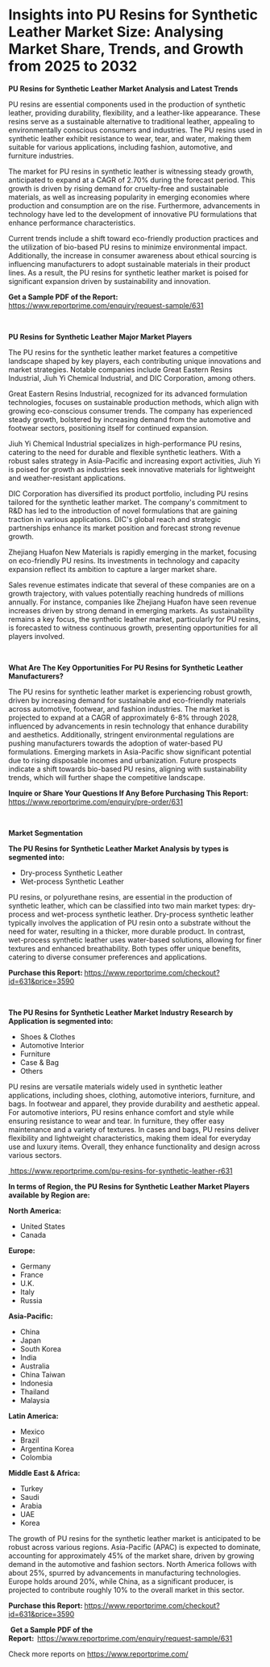 <p><h1>Insights into PU Resins for Synthetic Leather Market Size: Analysing Market Share, Trends, and Growth from 2025 to 2032</h1></p><p><strong>PU Resins for Synthetic Leather Market Analysis and Latest Trends</strong></p>
<p><p>PU resins are essential components used in the production of synthetic leather, providing durability, flexibility, and a leather-like appearance. These resins serve as a sustainable alternative to traditional leather, appealing to environmentally conscious consumers and industries. The PU resins used in synthetic leather exhibit resistance to wear, tear, and water, making them suitable for various applications, including fashion, automotive, and furniture industries.</p><p>The market for PU resins in synthetic leather is witnessing steady growth, anticipated to expand at a CAGR of 2.70% during the forecast period. This growth is driven by rising demand for cruelty-free and sustainable materials, as well as increasing popularity in emerging economies where production and consumption are on the rise. Furthermore, advancements in technology have led to the development of innovative PU formulations that enhance performance characteristics.</p><p>Current trends include a shift toward eco-friendly production practices and the utilization of bio-based PU resins to minimize environmental impact. Additionally, the increase in consumer awareness about ethical sourcing is influencing manufacturers to adopt sustainable materials in their product lines. As a result, the PU resins for synthetic leather market is poised for significant expansion driven by sustainability and innovation.</p></p>
<p><strong>Get a Sample PDF of the Report:&nbsp;</strong> <a href="https://www.reportprime.com/enquiry/request-sample/631?utm_campaign=3564&utm_medium=2&utm_source=Github&utm_content=ia&utm_term=18032025&utm_id=pu-resins-for-synthetic-leather">https://www.reportprime.com/enquiry/request-sample/631</a></p>
<p>&nbsp;</p>
<p><strong>PU Resins for Synthetic Leather Major Market Players</strong></p>
<p><p>The PU resins for the synthetic leather market features a competitive landscape shaped by key players, each contributing unique innovations and market strategies. Notable companies include Great Eastern Resins Industrial, Jiuh Yi Chemical Industrial, and DIC Corporation, among others. </p><p>Great Eastern Resins Industrial, recognized for its advanced formulation technologies, focuses on sustainable production methods, which align with growing eco-conscious consumer trends. The company has experienced steady growth, bolstered by increasing demand from the automotive and footwear sectors, positioning itself for continued expansion.</p><p>Jiuh Yi Chemical Industrial specializes in high-performance PU resins, catering to the need for durable and flexible synthetic leathers. With a robust sales strategy in Asia-Pacific and increasing export activities, Jiuh Yi is poised for growth as industries seek innovative materials for lightweight and weather-resistant applications.</p><p>DIC Corporation has diversified its product portfolio, including PU resins tailored for the synthetic leather market. The company's commitment to R&D has led to the introduction of novel formulations that are gaining traction in various applications. DIC's global reach and strategic partnerships enhance its market position and forecast strong revenue growth.</p><p>Zhejiang Huafon New Materials is rapidly emerging in the market, focusing on eco-friendly PU resins. Its investments in technology and capacity expansion reflect its ambition to capture a larger market share.</p><p>Sales revenue estimates indicate that several of these companies are on a growth trajectory, with values potentially reaching hundreds of millions annually. For instance, companies like Zhejiang Huafon have seen revenue increases driven by strong demand in emerging markets. As sustainability remains a key focus, the synthetic leather market, particularly for PU resins, is forecasted to witness continuous growth, presenting opportunities for all players involved.</p></p>
<p>&nbsp;</p>
<p><strong>What Are The Key Opportunities For PU Resins for Synthetic Leather Manufacturers?</strong></p>
<p><p>The PU resins for synthetic leather market is experiencing robust growth, driven by increasing demand for sustainable and eco-friendly materials across automotive, footwear, and fashion industries. The market is projected to expand at a CAGR of approximately 6-8% through 2028, influenced by advancements in resin technology that enhance durability and aesthetics. Additionally, stringent environmental regulations are pushing manufacturers towards the adoption of water-based PU formulations. Emerging markets in Asia-Pacific show significant potential due to rising disposable incomes and urbanization. Future prospects indicate a shift towards bio-based PU resins, aligning with sustainability trends, which will further shape the competitive landscape.</p></p>
<p><strong>Inquire or Share Your Questions If Any Before Purchasing This Report:</strong> <a href="https://www.reportprime.com/enquiry/pre-order/631?utm_campaign=3564&utm_medium=2&utm_source=Github&utm_content=ia&utm_term=18032025&utm_id=pu-resins-for-synthetic-leather">https://www.reportprime.com/enquiry/pre-order/631</a></p>
<p>&nbsp;</p>
<p><strong>Market Segmentation</strong></p>
<p><strong>The PU Resins for Synthetic Leather Market Analysis by types is segmented into:</strong></p>
<p><ul><li>Dry-process Synthetic Leather</li><li>Wet-process Synthetic Leather</li></ul></p>
<p><p>PU resins, or polyurethane resins, are essential in the production of synthetic leather, which can be classified into two main market types: dry-process and wet-process synthetic leather. Dry-process synthetic leather typically involves the application of PU resin onto a substrate without the need for water, resulting in a thicker, more durable product. In contrast, wet-process synthetic leather uses water-based solutions, allowing for finer textures and enhanced breathability. Both types offer unique benefits, catering to diverse consumer preferences and applications.</p></p>
<p><strong>Purchase this Report:&nbsp;</strong><a href="https://www.reportprime.com/checkout?id=631&price=3590&utm_campaign=3564&utm_medium=2&utm_source=Github&utm_content=ia&utm_term=18032025&utm_id=pu-resins-for-synthetic-leather">https://www.reportprime.com/checkout?id=631&price=3590</a></p>
<p>&nbsp;</p>
<p><strong>The PU Resins for Synthetic Leather Market Industry Research by Application is segmented into:</strong></p>
<p><ul><li>Shoes & Clothes</li><li>Automotive Interior</li><li>Furniture</li><li>Case & Bag</li><li>Others</li></ul></p>
<p><p>PU resins are versatile materials widely used in synthetic leather applications, including shoes, clothing, automotive interiors, furniture, and bags. In footwear and apparel, they provide durability and aesthetic appeal. For automotive interiors, PU resins enhance comfort and style while ensuring resistance to wear and tear. In furniture, they offer easy maintenance and a variety of textures. In cases and bags, PU resins deliver flexibility and lightweight characteristics, making them ideal for everyday use and luxury items. Overall, they enhance functionality and design across various sectors.</p></p>
<p><a href="https://www.reportprime.com/pu-resins-for-synthetic-leather-r631?utm_campaign=3564&utm_medium=2&utm_source=Github&utm_content=ia&utm_term=18032025&utm_id=pu-resins-for-synthetic-leather">&nbsp;https://www.reportprime.com/pu-resins-for-synthetic-leather-r631</a></p>
<p><strong>In terms of Region, the PU Resins for Synthetic Leather Market Players available by Region are:</strong></p>
<p>
    <p> <strong> North America: </strong>
        <ul>
            <li>United States</li>
            <li>Canada</li>
        </ul>
        </p> 
    <p> <strong> Europe: </strong>
        <ul>
            <li>Germany</li>
            <li>France</li>
            <li>U.K.</li>
            <li>Italy</li>
            <li>Russia</li>
        </ul>
        </p> 
    <p> <strong> Asia-Pacific: </strong>
        <ul>
            <li>China</li>
            <li>Japan</li>
            <li>South Korea</li>
            <li>India</li>
            <li>Australia</li>
            <li>China Taiwan</li>
            <li>Indonesia</li>
            <li>Thailand</li>
            <li>Malaysia</li>
        </ul>
        </p> 
    <p> <strong> Latin America: </strong>
        <ul>
            <li>Mexico</li>
            <li>Brazil</li>
            <li>Argentina Korea</li>
            <li>Colombia</li>
        </ul>
        </p> 
    <p> <strong> Middle East & Africa: </strong>
        <ul>
            <li>Turkey</li>
            <li>Saudi</li>
            <li>Arabia</li>
            <li>UAE</li>
            <li>Korea</li>
        </ul>
    </p>
    </p>
<p><p>The growth of PU resins for the synthetic leather market is anticipated to be robust across various regions. Asia-Pacific (APAC) is expected to dominate, accounting for approximately 45% of the market share, driven by growing demand in the automotive and fashion sectors. North America follows with about 25%, spurred by advancements in manufacturing technologies. Europe holds around 20%, while China, as a significant producer, is projected to contribute roughly 10% to the overall market in this sector.</p></p>
<p><strong>Purchase this Report: </strong><a href="https://www.reportprime.com/checkout?id=631&price=3590&utm_campaign=3564&utm_medium=2&utm_source=Github&utm_content=ia&utm_term=18032025&utm_id=pu-resins-for-synthetic-leather">https://www.reportprime.com/checkout?id=631&price=3590</a></p>
<p>&nbsp;<strong>Get a Sample PDF of the Report:&nbsp;&nbsp;</strong><a href="https://www.reportprime.com/enquiry/request-sample/631?utm_campaign=3564&utm_medium=2&utm_source=Github&utm_content=ia&utm_term=18032025&utm_id=pu-resins-for-synthetic-leather">https://www.reportprime.com/enquiry/request-sample/631</a></p>
<p><strong></strong></p>
<p>Check more reports on <a href="https://www.reportprime.com/?utm_campaign=3564&utm_medium=2&utm_source=Github&utm_content=ia&utm_term=18032025&utm_id=pu-resins-for-synthetic-leather">https://www.reportprime.com/</a></p>